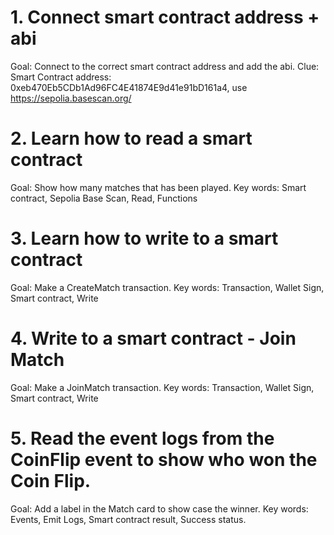 # 1. Connect smart contract address + abi
Goal: Connect to the correct smart contract address and add the abi.
Clue: Smart Contract address: 0xeb470Eb5CDb1Ad96FC4E41874E9d41e91bD161a4, use https://sepolia.basescan.org/

# 2. Learn how to read a smart contract

Goal: Show how many matches that has been played.
Key words: Smart contract, Sepolia Base Scan, Read, Functions

# 3. Learn how to write to a smart contract

Goal: Make a CreateMatch transaction.
Key words: Transaction, Wallet Sign, Smart contract, Write

# 4. Write to a smart contract - Join Match

Goal: Make a JoinMatch transaction.
Key words: Transaction, Wallet Sign, Smart contract, Write

# 5. Read the event logs from the CoinFlip event to show who won the Coin Flip.

Goal: Add a label in the Match card to show case the winner.
Key words: Events, Emit Logs, Smart contract result, Success status.